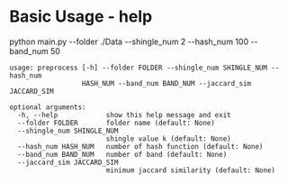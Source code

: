 # Basic Usage - help
python main.py --folder ./Data --shingle_num 2 --hash_num 100 --band_num 50
```
usage: preprocess [-h] --folder FOLDER --shingle_num SHINGLE_NUM --hash_num
                  HASH_NUM --band_num BAND_NUM --jaccard_sim JACCARD_SIM

optional arguments:
  -h, --help            show this help message and exit
  --folder FOLDER       folder name (default: None)
  --shingle_num SHINGLE_NUM
                        shingle value k (default: None)
  --hash_num HASH_NUM   number of hash function (default: None)
  --band_num BAND_NUM   number of band (default: None)
  --jaccard_sim JACCARD_SIM
                        minimum jaccard similarity (default: None)
```
